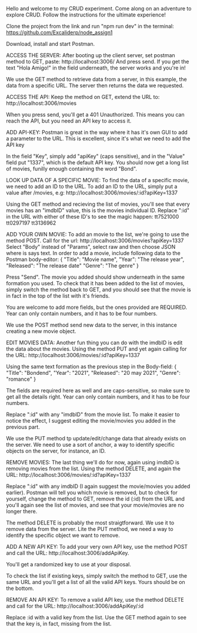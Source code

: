 Hello and welcome to my CRUD experiment. Come along on an adventure to explore CRUD.
Follow the instructions for the ultimate experience!

Clone the project from the link and run "npm run dev" in the terminal:
https://github.com/Excaliderp/node_assign1

Download, install and start Postman.


ACCESS THE SERVER:
After booting up the client server, set postman method to GET, paste:
http://localhost:3006/
And press send. If you get the text "Hola Amigo!" in the field underneath, the server works and you're in!

We use the GET method to retrieve data from a server, in this example, the data from a specific URL.
The server then returns the data we requested.


ACCESS THE API:
Keep the method on GET, extend the URL to:
http://localhost:3006/movies

When you press send, you'll get a 401 Unauthorized. This means you can reach the API, but you need an API key to access it.


ADD API-KEY:
Postman is great in the way where it has it's own GUI to add a parameter to the URL. This is excellent, since it's what we need to add the API key

In the field "Key", simply add "apiKey" (caps sensitive), and in the "Value" field put "1337", which is the default API key. You should now get a long list of movies, funilly enough containing the word "Bond".


LOOK UP DATA OF A SPECIFIC MOVIE:
To find the data of a specific movie, we need to add an ID to the URL.
To add an ID to the URL, simply put a value after /movies, e.g:
http://localhost:3006/movies/:id?apiKey=1337

Using the GET method and recieving the list of movies, you'll see that every movies has an "imdbID" value, this is the movies individual ID.
Replace ":id" in the URL with either of these ID's to see the magic happen:
tt7521000
tt0297197
tt3136962


ADD YOUR OWN MOVIE:
To add an movie to the list, we're going to use the method POST.
Call for the url: http://localhost:3006/movies?apiKey=1337
Select "Body" instead of "Params", select raw and then choose JSON where is says text.
In order to add a movie, include following data to the Postman body-editor:
{
"Title": "Movie name",
"Year": "The release year",
"Released": "The release date"
"Genre": "The genre"
}

Press "Send". The movie you added should show underneath in the same formation you used. To check that it has been added to the list of movies, simply switch the method back to GET, and you should see that the movie is in fact in the top of the list with it's friends.

You are welcome to add more fields, but the ones provided are REQUIRED. Year can only contain numbers, and it has to be four numbers.

We use the POST method send new data to the server, in this instance creating a new movie object.


EDIT MOVIES DATA:
Another fun thing you can do with the imdbID is edit the data about the movies.
Using the method PUT and yet again calling for the URL:
http://localhost:3006/movies/:id?apiKey=1337

Using the same text formation as the previous step in the Body-field:
{  
"Title": "Bondend",
"Year": "2021",
"Released": "20 may 2021",
"Genre": "romance"
}

The fields are required here as well and are caps-sensitive, so make sure to get all the details right. Year can only contain numbers, and it has to be four numbers.

Replace ":id" with any "imdbID" from the movie list. To make it easier to notice the effect, I suggest editing the movie/movies you added in the previous part.

We use the PUT method tp update/edit/change data that already exists on the server. We need to use a sort of anchor, a way to identify specific objects on the server, for instance, an ID.


REMOVE MOVIES:
The last thing we'll do for now, again using imdbID is removing movies from the list.
Using the method DELETE, and again the URL:
http://localhost:3006/movies/:id?apiKey=1337

Replace ":id" with any imdbID (I again suggest the movie/movies you added earlier).
Postman will tell you which movie is removed, but to check for yourself, change the method to GET, remove the id (:id) from the URL and you'll again see the list of movies, and see that your movie/movies are no longer there.

The method DELETE is probably the most straigtforward. We use it to remove data from the server. Lite the PUT method, we need a way to identify the specific object we want to remove.


ADD A NEW API KEY:
To add your very own API key, use the method POST and call the URL:
http://localhost:3006/addApiKey.

You'll get a randomized key to use at your disposal.

To check the list if existing keys, simply switch the method to GET, use the same URL and you'll get a list of all the valid API keys. Yours should be on the bottom.


REMOVE AN API KEY:
To remove a valid API key, use the method DELETE and call for the URL:
http://localhost:3006/addApiKey/:id

Replace :id with a valid key from the list. Use the GET method again to see that the key is, in fact, missing from the list.
